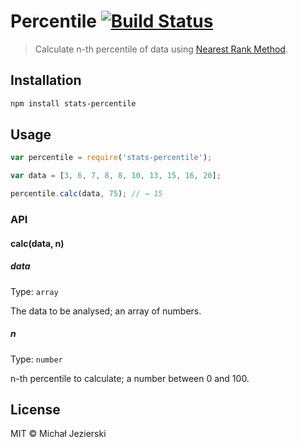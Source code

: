 # Percentile [![Build Status](https://travis-ci.org/msn0/stats-percentile.svg?branch=master)](http://travis-ci.org/msn0/stats-percentile)

> Calculate n-th percentile of data using [Nearest Rank Method](http://en.wikipedia.org/wiki/Percentile#The_Nearest_Rank_method).

## Installation

```sh
npm install stats-percentile
```

## Usage

```js
var percentile = require('stats-percentile');

var data = [3, 6, 7, 8, 8, 10, 13, 15, 16, 20];

percentile.calc(data, 75); // → 15
```

### API

#### calc(data, n)

##### data

Type: `array`

The data to be analysed; an array of numbers.

##### n

Type: `number`

n-th percentile to calculate; a number between 0 and 100. 

## License
MIT &copy; Michał Jezierski
